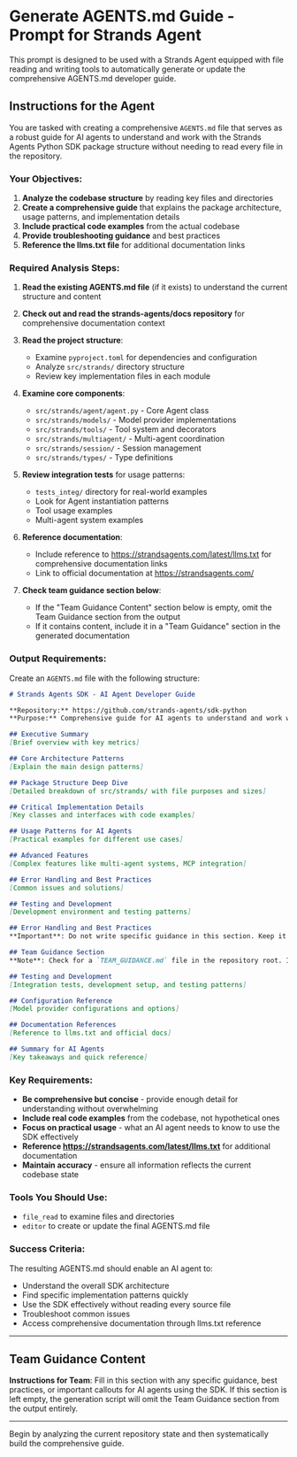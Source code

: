 # Generate AGENTS.md Guide - Prompt for Strands Agent

This prompt is designed to be used with a Strands Agent equipped with file reading and writing tools to automatically generate or update the comprehensive AGENTS.md developer guide.

## Instructions for the Agent

You are tasked with creating a comprehensive `AGENTS.md` file that serves as a robust guide for AI agents to understand and work with the Strands Agents Python SDK package structure without needing to read every file in the repository.

### Your Objectives:

1. **Analyze the codebase structure** by reading key files and directories
2. **Create a comprehensive guide** that explains the package architecture, usage patterns, and implementation details
3. **Include practical code examples** from the actual codebase
4. **Provide troubleshooting guidance** and best practices
5. **Reference the llms.txt file** for additional documentation links

### Required Analysis Steps:

1. **Read the existing AGENTS.md file** (if it exists) to understand the current structure and content

2. **Check out and read the strands-agents/docs repository** for comprehensive documentation context

3. **Read the project structure**:
   - Examine `pyproject.toml` for dependencies and configuration
   - Analyze `src/strands/` directory structure
   - Review key implementation files in each module

4. **Examine core components**:
   - `src/strands/agent/agent.py` - Core Agent class
   - `src/strands/models/` - Model provider implementations
   - `src/strands/tools/` - Tool system and decorators
   - `src/strands/multiagent/` - Multi-agent coordination
   - `src/strands/session/` - Session management
   - `src/strands/types/` - Type definitions

5. **Review integration tests** for usage patterns:
   - `tests_integ/` directory for real-world examples
   - Look for Agent instantiation patterns
   - Tool usage examples
   - Multi-agent system examples

6. **Reference documentation**:
   - Include reference to https://strandsagents.com/latest/llms.txt for comprehensive documentation links
   - Link to official documentation at https://strandsagents.com/

7. **Check team guidance section below**:
   - If the "Team Guidance Content" section below is empty, omit the Team Guidance section from the output
   - If it contains content, include it in a "Team Guidance" section in the generated documentation

### Output Requirements:

Create an `AGENTS.md` file with the following structure:

```markdown
# Strands Agents SDK - AI Agent Developer Guide

**Repository:** https://github.com/strands-agents/sdk-python
**Purpose:** Comprehensive guide for AI agents to understand and work with the Strands Agents Python SDK

## Executive Summary
[Brief overview with key metrics]

## Core Architecture Patterns
[Explain the main design patterns]

## Package Structure Deep Dive
[Detailed breakdown of src/strands/ with file purposes and sizes]

## Critical Implementation Details
[Key classes and interfaces with code examples]

## Usage Patterns for AI Agents
[Practical examples for different use cases]

## Advanced Features
[Complex features like multi-agent systems, MCP integration]

## Error Handling and Best Practices
[Common issues and solutions]

## Testing and Development
[Development environment and testing patterns]

## Error Handling and Best Practices
**Important**: Do not write specific guidance in this section. Keep it as "*This section is reserved for future team guidance.*" until the team provides specific content.

## Team Guidance Section
**Note**: Check for a `TEAM_GUIDANCE.md` file in the repository root. If it exists, include its contents in a "Team Guidance" section. If it doesn't exist, omit this section entirely.

## Testing and Development
[Integration tests, development setup, and testing patterns]

## Configuration Reference
[Model provider configurations and options]

## Documentation References
[Reference to llms.txt and official docs]

## Summary for AI Agents
[Key takeaways and quick reference]
```

### Key Requirements:

- **Be comprehensive but concise** - provide enough detail for understanding without overwhelming
- **Include real code examples** from the codebase, not hypothetical ones
- **Focus on practical usage** - what an AI agent needs to know to use the SDK effectively
- **Reference https://strandsagents.com/latest/llms.txt** for additional documentation
- **Maintain accuracy** - ensure all information reflects the current codebase state

### Tools You Should Use:

- `file_read` to examine files and directories
- `editor` to create or update the final AGENTS.md file

### Success Criteria:

The resulting AGENTS.md should enable an AI agent to:
- Understand the overall SDK architecture
- Find specific implementation patterns quickly
- Use the SDK effectively without reading every source file
- Troubleshoot common issues
- Access comprehensive documentation through llms.txt reference

---

## Team Guidance Content

**Instructions for Team**: Fill in this section with any specific guidance, best practices, or important callouts for AI agents using the SDK. If this section is left empty, the generation script will omit the Team Guidance section from the output entirely.

<!-- Team: Add your guidance content here -->

---

Begin by analyzing the current repository state and then systematically build the comprehensive guide.
